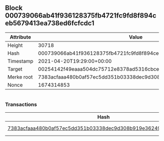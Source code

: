 ## Block 000739066ab41f936128375fb4721fc9fd8f894ceb5679413ea738ed6fcfcdc1

Attribute | Value
--- | ---
Height | 30718
Hash | 000739066ab41f936128375fb4721fc9fd8f894ceb5679413ea738ed6fcfcdc1
Timestamp | 2021-04-20T19:29:00+00:00
Target | 00254142f49eaaa504dc75712e8378ad5316cbcead634704b3734b6271167cc4
Merke root | 7383acfaaa480b0af57ec5dd351b03338dec9d308b919e362495a28a56f9440b
Nonce | 1674314853

```

```

### Transactions

Hash | Amount
--- | ---
[7383acfaaa480b0af57ec5dd351b03338dec9d308b919e362495a28a56f9440b](7383acfaaa480b0af57ec5dd351b03338dec9d308b919e362495a28a56f9440b.md) | 10.00000000 SKEPTI 
